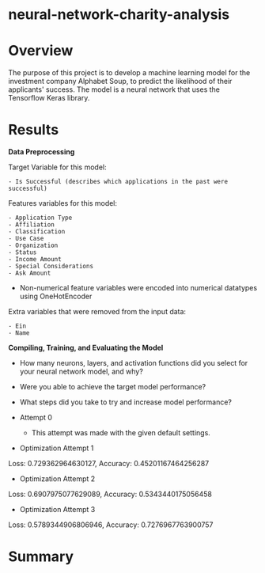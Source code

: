 # neural-network-charity-analysis

# Overview
The purpose of this project is to develop a machine learning model for the investment company Alphabet Soup, to predict the likelihood of their applicants' success. The model is a neural network that uses the Tensorflow Keras library.

# Results
**Data Preprocessing**

Target Variable for this model:

	- Is Successful (describes which applications in the past were successful)

Features variables for this model:

	- Application Type
	- Affiliation
	- Classification
	- Use Case
	- Organization
	- Status
	- Income Amount
	- Special Considerations
	- Ask Amount

* Non-numerical feature variables were encoded into numerical datatypes using OneHotEncoder

Extra variables that were removed from the input data:

	- Ein
	- Name

**Compiling, Training, and Evaluating the Model**

- How many neurons, layers, and activation functions did you select for your neural network model, and why?
- Were you able to achieve the target model performance?
- What steps did you take to try and increase model performance?

- Attempt 0

	- This attempt was made with the given default settings.


- Optimization Attempt 1

Loss: 0.729362964630127, Accuracy: 0.45201167464256287

- Optimization Attempt 2

Loss: 0.6907975077629089, Accuracy: 0.5343440175056458

- Optimization Attempt 3

Loss: 0.5789344906806946, Accuracy: 0.7276967763900757


# Summary
